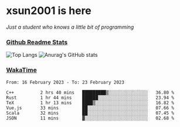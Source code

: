 # xsun2001 is here

*Just a student who knows a little bit of programming*

### [Github Readme Stats](https://github.com/anuraghazra/github-readme-stats)

![Top Langs](https://github-readme-stats.vercel.app/api/top-langs/?username=xsun2001&layout=compact&theme=radical) ![Anurag's GitHub stats](https://github-readme-stats.vercel.app/api?username=xsun2001&show_icons=true&theme=radical)

### [WakaTime](https://wakatime.com)

<!--START_SECTION:waka-->

```text
From: 16 February 2023 - To: 23 February 2023

C++          2 hrs 40 mins   █████████▒░░░░░░░░░░░░░░░   36.80 %
Rust         1 hr 44 mins    ██████░░░░░░░░░░░░░░░░░░░   23.94 %
TeX          1 hr 13 mins    ████▒░░░░░░░░░░░░░░░░░░░░   16.82 %
Vue.js       33 mins         ██░░░░░░░░░░░░░░░░░░░░░░░   07.66 %
Scala        32 mins         ██░░░░░░░░░░░░░░░░░░░░░░░   07.45 %
JSON         11 mins         ▓░░░░░░░░░░░░░░░░░░░░░░░░   02.68 %
```

<!--END_SECTION:waka-->
